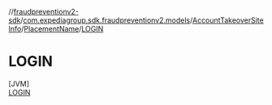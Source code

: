 //[fraudpreventionv2-sdk](../../../../../index.md)/[com.expediagroup.sdk.fraudpreventionv2.models](../../../index.md)/[AccountTakeoverSiteInfo](../../index.md)/[PlacementName](../index.md)/[LOGIN](index.md)

# LOGIN

[JVM]\
[LOGIN](index.md)
